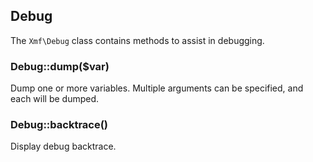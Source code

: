 ## Debug

The `Xmf\Debug` class contains methods to assist in debugging.

### Debug::dump($var)
Dump one or more variables. Multiple arguments can be specified, and each will be dumped.

### Debug::backtrace()
Display debug backtrace.
